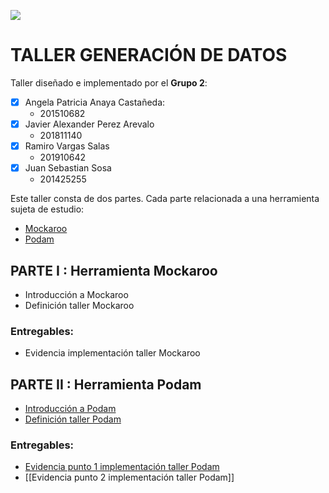 ![](https://raw.github.com/jssosa10/Taller-Generacion-Datos/master/common/images/logo-uniandes.png)

# TALLER GENERACIÓN DE DATOS

Taller diseñado e implementado por el **Grupo 2**:
- [x] Angela Patricia Anaya Castañeda:
    - 201510682
- [x] Javier Alexander Perez Arevalo
    - 201811140
- [x] Ramiro Vargas Salas
    - 201910642
- [x] Juan Sebastian Sosa
    - 201425255

Este taller consta de dos partes. Cada parte relacionada a una herramienta sujeta de estudio:
+ [Mockaroo](https://mockaroo.com)
+ [Podam](https://mtedone.github.io/podam/)

## PARTE I : Herramienta Mockaroo

* Introducción a Mockaroo
* Definición taller Mockaroo

### Entregables:

   * Evidencia implementación taller Mockaroo


## PARTE II : Herramienta Podam

* [Introducción a Podam](https://ramiro-vargassalas.gitbook.io/pruebas-automaticas/taller-podam)
* [Definición taller Podam](https://ramiro-vargassalas.gitbook.io/pruebas-automaticas/taller-podam)

### Entregables:

   * [Evidencia punto 1 implementación taller Podam](https://github.com/jssosa10/Taller-Generacion-Datos/tree/master/Podam)
   * [[Evidencia punto 2 implementación taller Podam]]
